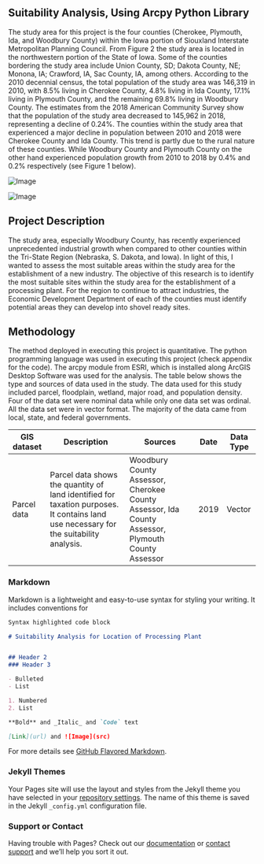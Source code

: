 ## Suitability Analysis, Using Arcpy Python Library
The study area for this project is the four counties (Cherokee, Plymouth, Ida, and Woodbury County) within the Iowa portion of Siouxland Interstate Metropolitan Planning Council. From Figure 2 the study area is located in the northwestern portion of the State of Iowa. Some of the counties bordering the study area include Union County, SD; Dakota County, NE; Monona, IA; Crawford, IA, Sac County, IA, among others. According to the 2010 decennial census, the total population of the study area was 146,319 in 2010, with 8.5% living in Cherokee County, 4.8% living in Ida County, 17.1% living in Plymouth County, and the remaining 69.8% living in Woodbury County. The estimates from the 2018 American Community Survey show that the population of the study area decreased to 145,962 in 2018, representing a decline of 0.24%. The counties within the study area that experienced a major decline in population between 2010 and 2018 were Cherokee County and Ida County. This trend is partly due to the rural nature of these counties. While Woodbury County and Plymouth County on the other hand experienced population growth from 2010 to 2018 by 0.4% and 0.2% respectively (see Figure 1 below).

![Image](Figure_1)

![Image](Figure_2)

## Project Description
The study area, especially Woodbury County, has recently experienced unprecedented industrial growth when compared to other counties within the Tri-State Region (Nebraska, S. Dakota, and Iowa). In light of this, I wanted to assess the most suitable areas within the study area for the establishment of a new industry.  The objective of this research is to identify the most suitable sites within the study area for the establishment of a processing plant. For the region to continue to attract industries, the Economic Development Department of each of the counties must identify potential areas they can develop into shovel ready sites. 

## Methodology
The method deployed in executing this project is quantitative. The python programming language was used in executing this project (check appendix for the code). The arcpy module from ESRI, which is installed along ArcGIS Desktop Software was used for the analysis. The table below shows the type and sources of data used in the study. The data used for this study included parcel, floodplain, wetland, major road, and population density. Four of the data set were nominal data while only one data set was ordinal. All the data set were in vector format.  The majority of the data came from local, state, and federal governments. 

GIS dataset     |   Description     |     Sources     |      Date    |    Data Type  |
-------------   |   ------------    |    ---------    |     ------   |   ----------  |
Parcel data     | Parcel data shows the quantity of land identified for taxation purposes. It contains land use necessary for the suitability analysis. | Woodbury County Assessor, Cherokee County Assessor, Ida County Assessor, Plymouth County Assessor | 2019 | Vector |   


### Markdown

Markdown is a lightweight and easy-to-use syntax for styling your writing. It includes conventions for

```markdown
Syntax highlighted code block

# Suitability Analysis for Location of Processing Plant


## Header 2
### Header 3

- Bulleted
- List

1. Numbered
2. List

**Bold** and _Italic_ and `Code` text

[Link](url) and ![Image](src)
```

For more details see [GitHub Flavored Markdown](https://guides.github.com/features/mastering-markdown/).

### Jekyll Themes

Your Pages site will use the layout and styles from the Jekyll theme you have selected in your [repository settings](https://github.com/Gabriel-Appiah/GIS_python/settings/pages). The name of this theme is saved in the Jekyll `_config.yml` configuration file.

### Support or Contact

Having trouble with Pages? Check out our [documentation](https://docs.github.com/categories/github-pages-basics/) or [contact support](https://support.github.com/contact) and we’ll help you sort it out.
